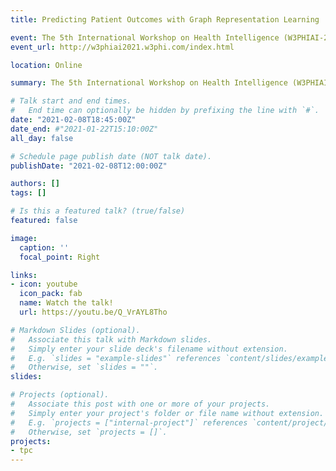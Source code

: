```yaml
---
title: Predicting Patient Outcomes with Graph Representation Learning

event: The 5th International Workshop on Health Intelligence (W3PHIAI-21) at AAAI 2021
event_url: http://w3phiai2021.w3phi.com/index.html

location: Online

summary: The 5th International Workshop on Health Intelligence (W3PHIAI-21) at AAAI 2021

# Talk start and end times.
#   End time can optionally be hidden by prefixing the line with `#`.
date: "2021-02-08T18:45:00Z"
date_end: #"2021-01-22T15:10:00Z"
all_day: false

# Schedule page publish date (NOT talk date).
publishDate: "2021-02-08T12:00:00Z"

authors: []
tags: []

# Is this a featured talk? (true/false)
featured: false

image:
  caption: ''
  focal_point: Right

links:
- icon: youtube
  icon_pack: fab
  name: Watch the talk!
  url: https://youtu.be/Q_VrAYL8Tho

# Markdown Slides (optional).
#   Associate this talk with Markdown slides.
#   Simply enter your slide deck's filename without extension.
#   E.g. `slides = "example-slides"` references `content/slides/example-slides.md`.
#   Otherwise, set `slides = ""`.
slides: 

# Projects (optional).
#   Associate this post with one or more of your projects.
#   Simply enter your project's folder or file name without extension.
#   E.g. `projects = ["internal-project"]` references `content/project/deep-learning/index.md`.
#   Otherwise, set `projects = []`.
projects:
- tpc
---
```

